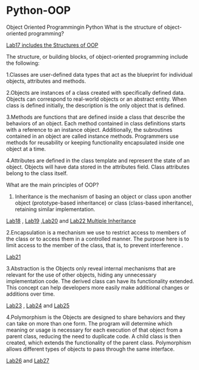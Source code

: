 # Python-OOP
Object Oriented Programmingin Python 
What is the structure of object-oriented programming?

[Lab17 includes the Structures of OOP](https://github.com/lyamann001/Python-OOP-/blob/main/Lab_17.py)


The structure, or building blocks, of object-oriented programming include the following:

1.Classes are user-defined data types that act as the blueprint for individual objects, attributes and methods.


2.Objects are instances of a class created with specifically defined data. Objects can correspond to real-world objects or an abstract entity. When class is defined initially, the description is the only object that is defined.


3.Methods are functions that are defined inside a class that describe the behaviors of an object. Each method contained in class definitions starts with a reference to an instance object. Additionally, the subroutines contained in an object are called instance methods. Programmers use methods for reusability or keeping functionality encapsulated inside one object at a time.


4.Attributes are defined in the class template and represent the state of an object. Objects will have data stored in the attributes field. Class attributes belong to the class itself.

What are the main principles of OOP?

1. Inheritance  is the mechanism of basing an object or class upon another object (prototype-based inheritance) or class (class-based inheritance), retaining similar implementation.

[Lab18](https://github.com/lyamann001/Python-OOP-/blob/main/Lab_18.py) , [Lab19](https://github.com/lyamann001/Python-OOP-/blob/main/Lab_19.py) ,[Lab20](https://github.com/lyamann001/Python-OOP-/blob/main/Lab_20.py) and [Lab22 Multiple Inheritance](https://github.com/lyamann001/Python-OOP-/blob/main/Lab_22.py)


2.Encapsulation is a mechanism we use to restrict access to members of the class or to access them in a controlled manner. The purpose here is to limit access to the member of the class, that is, to prevent interference .

[Lab21](https://github.com/lyamann001/Python-OOP-/blob/main/Lab_21.py)


3.Abstraction is the Objects only reveal internal mechanisms that are relevant for the use of other objects, hiding any unnecessary implementation code. The derived class can have its functionality extended. This concept can help developers more easily make additional changes or additions over time.

[Lab23](https://github.com/lyamann001/Python-OOP-/blob/main/Lab_23.py) , [Lab24](https://github.com/lyamann001/Python-OOP-/blob/main/Lab_24.py) and [Lab25](https://github.com/lyamann001/Python-OOP-/blob/main/Lab_25.py)

4.Polymorphism is the Objects are designed to share behaviors and they can take on more than one form. The program will determine which meaning or usage is necessary for each execution of that object from a parent class, reducing the need to duplicate code. A child class is then created, which extends the functionality of the parent class. Polymorphism allows different types of objects to pass through the same interface.

[Lab26](https://github.com/lyamann001/Python-OOP-/blob/main/Lab_26.py) and [Lab27](https://github.com/lyamann001/Python-OOP-/blob/main/Lab_27.py)

